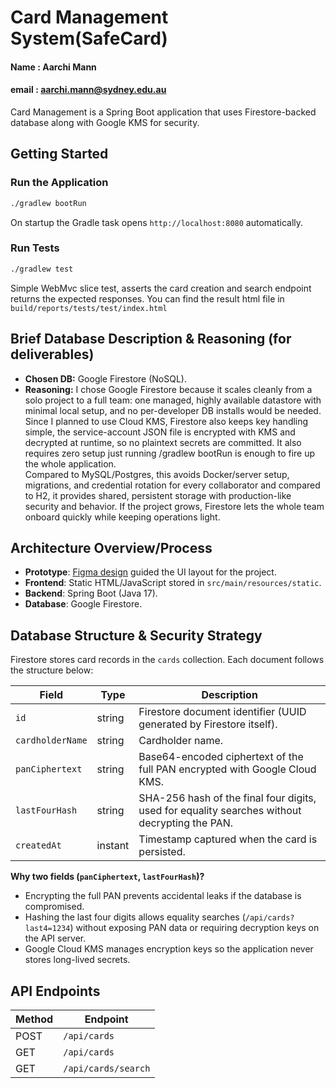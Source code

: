 # Card Management System(SafeCard)
#### Name : Aarchi Mann
#### email : aarchi.mann@sydney.edu.au

Card Management is a Spring Boot application that uses Firestore-backed database along with Google KMS for security.

## Getting Started

### Run the Application
```bash
./gradlew bootRun
```
On startup the Gradle task opens `http://localhost:8080` automatically.

### Run Tests
```bash
./gradlew test
```
Simple WebMvc slice test, asserts the card creation and search endpoint returns the expected responses.
You can find the result html file in `build/reports/tests/test/index.html`

## Brief Database Description & Reasoning (for deliverables)

- **Chosen DB:** Google Firestore (NoSQL).
- **Reasoning:** I chose Google Firestore because it scales cleanly from a solo project to a full team: one managed, highly available datastore with minimal local setup, and no per-developer DB installs would be needed. Since I planned to use Cloud KMS, Firestore also keeps key handling simple, the service-account JSON file is encrypted with KMS and decrypted at runtime, so no plaintext secrets are committed. It also requires zero setup just running /gradlew bootRun is enough to fire up the whole application.         
Compared to MySQL/Postgres, this avoids Docker/server setup, migrations, and credential rotation for every collaborator and compared to H2, it provides shared, persistent storage with production-like security and behavior. If the project grows, Firestore lets the whole team onboard quickly while keeping operations light.


## Architecture Overview/Process
- **Prototype**: [Figma design](https://www.figma.com/design/IUmM4cdMf6xA9HQIMw1ZAv/Card_management?node-id=0-1&t=1cB3sJ1r70qxiB0M-1) guided the UI layout for the project.
- **Frontend**: Static HTML/JavaScript stored in `src/main/resources/static`.
- **Backend**: Spring Boot (Java 17).
- **Database**: Google Firestore.

## Database Structure & Security Strategy
Firestore stores card records in the `cards` collection. Each document follows the structure below:

| Field            | Type     | Description                                                                                  |
|------------------|----------|----------------------------------------------------------------------------------------------|
| `id`             | string   | Firestore document identifier (UUID generated by Firestore itself).                          |
| `cardholderName` | string   | Cardholder name.                                                                             |
| `panCiphertext`  | string   | Base64-encoded ciphertext of the full PAN encrypted with Google Cloud KMS.                   |
| `lastFourHash`   | string   | SHA-256 hash of the final four digits, used for equality searches without decrypting the PAN.|
| `createdAt`      | instant  | Timestamp captured when the card is persisted.                                               |

**Why two fields (`panCiphertext`, `lastFourHash`)?**
- Encrypting the full PAN prevents accidental leaks if the database is compromised.
- Hashing the last four digits allows equality searches (`/api/cards?last4=1234`) without exposing PAN data or requiring decryption keys on the API server.
- Google Cloud KMS manages encryption keys so the application never stores long-lived secrets.

## API Endpoints

| Method | Endpoint            |
|--------|---------------------|
| POST   | `/api/cards`        | 
| GET    | `/api/cards`        | 
| GET    | `/api/cards/search` | 